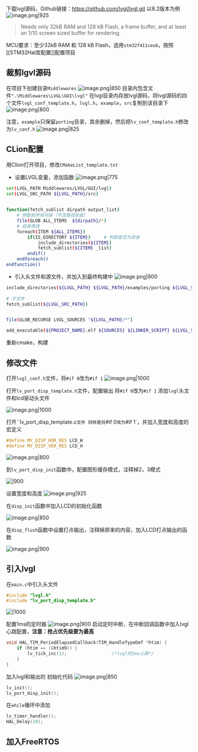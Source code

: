 下载lvgl源码，Github链接：https://github.com/lvgl/lvgl.git
以8.2版本为例
![image.png|925](https://cdn.jsdelivr.net/gh/xuezhaorong/Picgo//Source/fix-dir/picgo/picgo-clipboard-images/2024/09/04/12-35-28-03d24528baed7efe607fbfe0aeab63f9-20240904123527-2dee1d.png)

> Needs only 32kB RAM and 128 kB Flash, a frame buffer, and at least an 1/10 screen sized buffer for rendering.

MCU要求：至少32kB RAM 和 128 kB Flash，选用`stm32f411ceu6`，按照[[STM32Hal库配置]]配置项目

## 裁剪lgvl源码
在项目下创建目录`Middlewares`
![image.png|850](https://cdn.jsdelivr.net/gh/xuezhaorong/Picgo//Source/fix-dir/picgo/picgo-clipboard-images/2024/09/04/12-41-58-e14bfcfa9c5a769767ada91c6e60e74c-20240904124157-05f3ab.png)
目录内包含文件`".\Middlewares\LVGL\GUI\lvgl"`
在lvgl目录内存放lvgl源码，将lvgl源码的四个文件`lvgl_conf_template.h`，`lvgl.h`，`example`，`src`复制到该目录下
![image.png|800](https://cdn.jsdelivr.net/gh/xuezhaorong/Picgo//Source/fix-dir/picgo/picgo-clipboard-images/2024/09/04/12-44-05-9a2bbdb995484a0c85d0b5b041c4a948-20240904124405-6451d8.png)

注意，`example`只保留`porting`目录，其余删掉，然后把`lv_conf_template.h`修改为`lv_conf.h`
![image.png|825](https://cdn.jsdelivr.net/gh/xuezhaorong/Picgo//Source/fix-dir/picgo/picgo-clipboard-images/2024/09/04/12-51-51-686cdab34d308106b0620f44adb17a2a-20240904125151-93487e.png)

## CLion配置
用Clion打开项目，修改`CMakeList_template.txt`
* 设置LVGL变量，添加函数
![image.png|775](https://cdn.jsdelivr.net/gh/xuezhaorong/Picgo//Source/fix-dir/picgo/picgo-clipboard-images/2024/09/04/12-48-10-83a9fb5bd044c8a0f53e2729662f188b-20240904124810-15d7e3.png)

```bash
set(LVGL_PATH Middlewares/LVGL/GUI/lvgl)  
set(LVGL_SRC_PATH ${LVGL_PATH}/src)  

  
function(fetch_sublist dirpath output_list)  
    # 获取到所有内容（不含路径前缀）  
    file(GLOB ALL_ITEMS  ${dirpath}/*)  
    # 目录筛选  
    foreach(ITEM ${ALL_ITEMS})  
        if(IS_DIRECTORY ${ITEM})     # 判断是否为目录  
			include_directories(${ITEM})
	        fetch_sublist(${ITEM} _list)  
        endif()  
    endforeach()  
endfunction()
```

* 引入头文件和源文件，并加入到最终构建中
![image.png|900](https://cdn.jsdelivr.net/gh/xuezhaorong/Picgo//Source/fix-dir/picgo/picgo-clipboard-images/2024/09/04/12-49-37-c8268894b0ed197ccb881d1582e634fb-20240904124936-56fc0d.png)

```bash
include_directories(${LVGL_PATH} ${LVGL_PATH}/examples/porting ${LVGL_SRC_PATH})  
  
# 子文件  
fetch_sublist(${LVGL_SRC_PATH})  


file(GLOB_RECURSE LVGL_SOURCES "${LVGL_PATH}/*")

add_executable(${PROJECT_NAME}.elf ${SOURCES} ${LINKER_SCRIPT} ${LVGL_SOURCES})
```

重新cmake，构建

## 修改文件
打开`lvgl_conf.h`文件，将`#if 0`改为`#if 1`
![image.png|1000](https://cdn.jsdelivr.net/gh/xuezhaorong/Picgo//Source/fix-dir/picgo/picgo-clipboard-images/2024/09/04/13-23-42-50d4cc853adda2b227e59752e61e789d-20240904132341-e4e5ca.png)


打开`lv_port_disp_template.h`文件，配置输出
将`#if 0`改为`#if 1`
添加`lvgl`头文件和lcd驱动头文件

![image.png|1000](https://cdn.jsdelivr.net/gh/xuezhaorong/Picgo//Source/fix-dir/picgo/picgo-clipboard-images/2024/09/04/13-04-38-9af08a3945ac11b93952a33d3e5ed922-20240904130437-beb4a2.png)

打开``lv_port_disp_template.c`文件
同样是将`#if 0`改为`#if 1`，并加入宽度和高度的宏定义
```cpp
#define MY_DISP_HOR_RES LCD_W  
#define MY_DISP_VER_RES LCD_H
```

![image.png|800](https://cdn.jsdelivr.net/gh/xuezhaorong/Picgo//Source/fix-dir/picgo/picgo-clipboard-images/2024/09/04/13-12-40-d1e8baea83e5539b056a0e59c4a0969b-20240904131239-11787b.png)

到`lv_port_disp_init`函数中，配置图形缓存模式，注释掉2，3模式

![|900](https://cdn.jsdelivr.net/gh/xuezhaorong/Picgo//Source/fix-dir/picgo/picgo-clipboard-images/2024/09/04/13-14-11-7043c891af105340338e51522936e355-20240904131410-152dea.png)

设置宽度和高度
![image.png|925](https://cdn.jsdelivr.net/gh/xuezhaorong/Picgo//Source/fix-dir/picgo/picgo-clipboard-images/2024/09/04/13-16-41-1ff69e3f034ed0e95f403292da4793f2-20240904131640-aa2519.png)


在`disp_init`函数中加入LCD的初始化函数

![image.png|850](https://cdn.jsdelivr.net/gh/xuezhaorong/Picgo//Source/fix-dir/picgo/picgo-clipboard-images/2024/09/04/13-15-09-a15126bc825e0376bd489af3aec2196f-20240904131509-30567b.png)

在`disp_flush`函数中设置打点输出，注释掉原来的内容，加入LCD打点输出的函数

![image.png|900](https://cdn.jsdelivr.net/gh/xuezhaorong/Picgo//Source/fix-dir/picgo/picgo-clipboard-images/2024/09/04/13-17-32-bbb9ad86229c5f7127936de42b3da4d2-20240904131731-18cb6c.png)

## 引入lvgl
在`main.c`中引入头文件
```cpp
#include "lvgl.h"
#include "lv_port_disp_template.h"
```

![|1000](https://cdn.jsdelivr.net/gh/xuezhaorong/Picgo//Source/fix-dir/https/cdn.jsdelivr.net/gh/xuezhaorong/Picgo/Source/fix-dir/picgo/picgo-clipboard-images/2024/09/04/2024/09/04/13-25-08-cbd5737785f138cf2e6c714bcb611767-13-24-37-cbd5737785f138cf2e6c714bcb611767-20240904132436-680eb8-6f83bd.png)

配置1ms的定时器
![image.png|900](https://cdn.jsdelivr.net/gh/xuezhaorong/Picgo//Source/fix-dir/picgo/picgo-clipboard-images/2024/09/04/15-43-34-93879a8f95a5616383699c9874d5b87f-20240904154333-b9a8f0.png)
启动定时中断，在中断回调函数中加入lvgl心跳配置，**注意：抢占优先级要为最高**
```cpp
void HAL_TIM_PeriodElapsedCallback(TIM_HandleTypeDef *htim) {  
    if (htim == (&htim9)) {  
        lv_tick_inc(1);                 /*lvgl的1ms心跳*/  
    }  
}
```

加入lvgl和输出的 初始化代码
![image.png|850](https://cdn.jsdelivr.net/gh/xuezhaorong/Picgo//Source/fix-dir/picgo/picgo-clipboard-images/2024/09/04/15-45-25-a6764e96d804a6b763431fe70259c42a-20240904154525-845221.png)

```cpp
lv_init();  
lv_port_disp_init();
```

在`while`循环中添加
```cpp
lv_timer_handler();  
HAL_Delay(10);
```

## 加入FreeRTOS